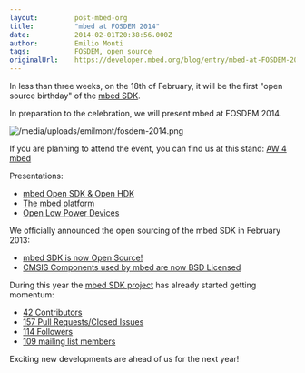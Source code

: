 ```yaml
---
layout:         post-mbed-org
title:          "mbed at FOSDEM 2014"
date:           2014-02-01T20:38:56.000Z
author:         Emilio Monti
tags:           FOSDEM, open source
originalUrl:    https://developer.mbed.org/blog/entry/mbed-at-FOSDEM-2014/
---
```


<p>
  In less than three weeks, on the 18th of February, it will be the
  first "open source birthday" of the <a href=
  "https://github.com/mbedmicro/mbed" rel="nofollow">mbed SDK</a>.
</p>
<p>
  In preparation to the celebration, we will present mbed at FOSDEM
  2014.
</p>
<p>
  <img src=
  "https://developer.mbed.org/media/uploads/emilmont/fosdem-2014.png"
  alt="/media/uploads/emilmont/fosdem-2014.png" title=
  "/media/uploads/emilmont/fosdem-2014.png">
</p>
<p>
  If you are planning to attend the event, you can find us at this
  stand: <a href="https://fosdem.org/2014/stands/" rel=
  "nofollow">AW 4 mbed</a>
</p>
<p>
  Presentations:
</p>
<ul>
  <li>
    <a href=
    "https://fosdem.org/2014/schedule/event/mbed_open_sdk_&amp;_open_hdk/"
    rel="nofollow">mbed Open SDK &amp; Open HDK</a>
  </li>
  <li>
    <a href=
    "https://fosdem.org/2014/schedule/event/the_mbed_platform/"
    rel="nofollow">The mbed platform</a>
  </li>
  <li>
    <a href=
    "https://fosdem.org/2014/schedule/event/open_low_power/" rel=
    "nofollow">Open Low Power Devices</a>
  </li>
</ul>
<p>
  We officially announced the open sourcing of the mbed SDK in
  February 2013:
</p>
<ul>
  <li>
    <a href=
    "https://mbed.org/blog/entry/mbed-SDK-is-now-Open-Source/">mbed
    SDK is now Open Source!</a>
  </li>
  <li>
    <a href=
    "http://mbed.org/blog/entry/CMSIS-Components-BSD-Licensed/">CMSIS
    Components used by mbed are now BSD Licensed</a>
  </li>
</ul>
<p>
  During this year the <a href="https://github.com/mbedmicro/mbed"
  rel="nofollow">mbed SDK project</a> has already started getting
  momentum:
</p>
<ul>
  <li>
    <a href="http://www.ohloh.net/p/mbed" rel="nofollow">42
    Contributors</a>
  </li>
  <li>
    <a href=
    "https://github.com/mbedmicro/mbed/issues?page=1&amp;state=closed"
    rel="nofollow">157 Pull Requests/Closed Issues</a>
  </li>
  <li>
    <a href="https://github.com/mbedmicro/mbed" rel="nofollow">114
    Followers</a>
  </li>
  <li>
    <a href=
    "https://groups.google.com/forum/?fromgroups#!forum/mbed-devel"
    rel="nofollow">109 mailing list members</a>
  </li>
</ul>
<p>
  Exciting new developments are ahead of us for the next year!
</p>

